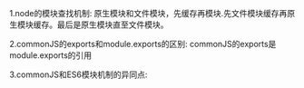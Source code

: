 1.node的模块查找机制:
  原生模块和文件模块，先缓存再模块.先文件模块缓存再原生模块缓存。最后是原生模块直至文件模块。

2.commonJS的exports和module.exports的区别:
  commonJS的exports是module.exports的引用
  
3.commonJS和ES6模块机制的异同点: